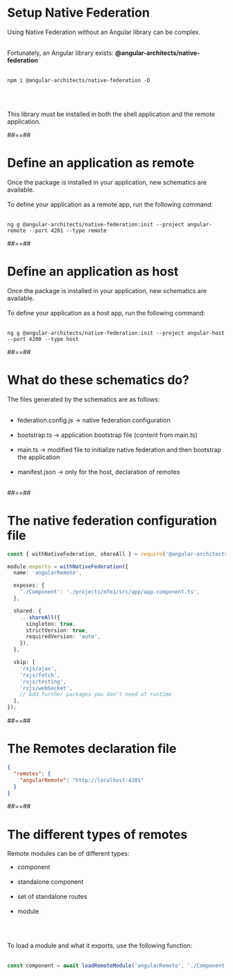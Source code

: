 <!-- .slide: class="with-code inconsolata" -->

# Setup Native Federation

Using Native Federation without an Angular library can be complex.<br/><br/>

Fortunately, an Angular library exists: **@angular-architects/native-federation** <br/><br/>

```shell
npm i @angular-architects/native-federation -D
```

<!-- .element: class="big-code" -->

<br/><br/>

This library must be installed in both the shell application and the remote application.

<!-- .element: class="important" -->

##==##

<!-- .slide: class="with-code inconsolata" -->

# Define an application as remote

Once the package is installed in your application, new schematics are available.<br/><br/>
To define your application as a remote app, run the following command:<br/><br/>

```shell
ng g @angular-architects/native-federation:init --project angular-remote --port 4201 --type remote
```

<!-- .element: class="big-code" -->

##==##

<!-- .slide: class="with-code inconsolata" -->

# Define an application as host

Once the package is installed in your application, new schematics are available.<br/><br/>
To define your application as a host app, run the following command:<br/><br/>

```shell
ng g @angular-architects/native-federation:init --project angular-host --port 4200 --type host
```

<!-- .element: class="big-code" -->

##==##

# What do these schematics do?

The files generated by the schematics are as follows:<br/><br/>

- federation.config.js -> native federation configuration <br/><br/>
- bootstrap.ts -> application bootstrap file (content from main.ts) <br/><br/>
- main.ts -> modified file to initialize native federation and then bootstrap the application <br/><br/>
- manifest.json -> only for the host, declaration of remotes <br/><br/>

##==##

<!-- .slide: class="with-code inconsolata" -->

# The native federation configuration file

```typescript
const { withNativeFederation, shareAll } = require('@angular-architects/native-federation/config');

module.exports = withNativeFederation({
  name: 'angularRemote',

  exposes: {
    './Component': './projects/mfe1/src/app/app.component.ts',
  },

  shared: {
    ...shareAll({
      singleton: true,
      strictVersion: true,
      requiredVersion: 'auto',
    }),
  },

  skip: [
    'rxjs/ajax',
    'rxjs/fetch',
    'rxjs/testing',
    'rxjs/webSocket',
    // Add further packages you don't need at runtime
  ],
});
```

<!-- .element: class="medium-code" -->

##==##

<!-- .slide: class="with-code inconsolata" -->

# The Remotes declaration file

```json
{
  "remotes": {
    "angularRemote": "http://localhost:4201"
  }
}
```

<!-- .element: class="big-code" -->

##==##

<!-- .slide: class="with-code inconsolata" -->

# The different types of remotes

Remote modules can be of different types:

- component <br/><br/>
- standalone component <br/><br/>
- set of standalone routes <br/><br/>
- module

<br/><br/>

To load a module and what it exports, use the following function:<br/><br/>

```typescript
const component = await loadRemoteModule('angularRemote', './Component');
```

<!-- .element: class="big-code" -->
